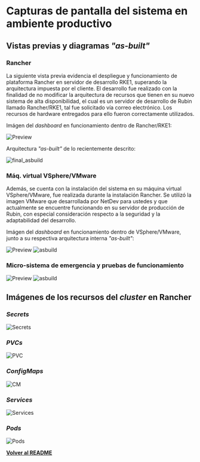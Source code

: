 # Capturas de pantalla del sistema en ambiente productivo

## Vistas previas y diagramas _"as-built"_

### Rancher

La siguiente vista previa evidencia el despliegue y funcionamiento de plataforma Rancher en servidor de desarrollo RKE1, superando la arquitectura impuesta por el cliente. El desarrollo fue realizado con la finalidad de no modificar la arquitectura de recursos que tienen en su nuevo sistema de alta disponibilidad, el cual es un servidor de desarrollo de Rubin llamado Rancher/RKE1, tal fue solicitado vía correo electrónico. Los recursos de hardware entregados para ello fueron correctamente utilizados.

Imágen del _dashboard_ en funcionamiento dentro de Rancher/RKE1:

![Preview](imgs/16_preview_rancher.PNG)

Arquitectura _"as-built"_ de lo recientemente descrito:

![final_asbuild](imgs/17_asbuilt_rancher.PNG)

### Máq. virtual VSphere/VMware

Además, se cuenta con la instalación del sistema en su máquina virtual VSphere/VMware, fue realizada durante la instalación Rancher. Se utilizó la imagen VMware que desarrollada por NetDev para ustedes y que actualmente se encuentre funcionando en su servidor de producción de Rubin, con especial consideración respecto a la seguridad y la adaptabilidad del desarrollo.

Imágen del _dashboard_ en funcionamiento dentro de VSphere/VMware, junto a su respectiva arquitectura interna _"as-built"_:

![Preview](imgs/18_preview_vmware.PNG)
![asbuild](imgs/19_asbuilt_vmware.PNG)

### Micro-sistema de emergencia y pruebas de funcionamiento

![Preview](imgs/20_preview_alertas.PNG)
![asbuild](imgs/21_asbuilt_alertas.PNG)

## Imágenes de los recursos del _cluster_ en Rancher

### _Secrets_

![Secrets](/imgs/funcionando_01_secrets.jpeg)

### _PVCs_

![PVC](/imgs/funcionando_02_pvcs.jpeg)

### _ConfigMaps_

![CM](/imgs/funcionando_03_cmaps.jpeg)

### _Services_

![Services](/imgs/funcionando_04_services.jpeg)

### _Pods_

![Pods](/imgs/funcionando_05_pods.jpeg)

**[Volver al README](/README.md)**
